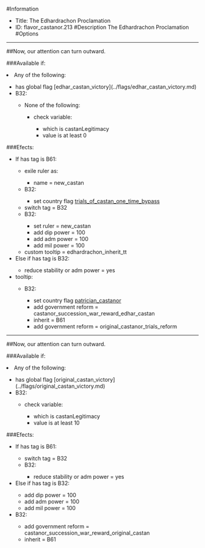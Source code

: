 #Information
 - Title: The Edhardrachon Proclamation
 - ID: flavor_castanor.213
#Description
The Edhardrachon Proclamation
#Options

___
##Now, our attention can turn outward.

###Available if:
<li>Any of the following:</li><ul><li>has global flag [edhar_castan_victory](../flags/edhar_castan_victory.md)</li><li>B32:</li><ul><li>None of the following:</li><ul><li>check variable:</li><ul><li>which is castanLegitimacy</li><li>value is at least 0</li></ul></ul></ul></ul>

###Efects:<ul><li>If has tag is B61:</li><ul><li>exile ruler as:</li><ul><li>name = new_castan</li></ul><li>B32:</li><ul><li>set country flag [trials_of_castan_one_time_bypass](../flags/trials_of_castan_one_time_bypass.md)</li></ul><li>switch tag = B32</li><li>B32:</li><ul><li>set ruler = new_castan</li><li>add dip power = 100</li><li>add adm power = 100</li><li>add mil power = 100</li></ul><li>custom tooltip = edhardrachon_inherit_tt</li></ul><li>Else if has tag is B32:</li><ul><li>reduce stability or adm power = yes</li></ul><li>tooltip:</li><ul><li>B32:</li><ul><li>set country flag [patrician_castanor](../flags/patrician_castanor.md)</li><li>add government reform = castanor_succession_war_reward_edhar_castan</li><li>inherit = B61</li><li>add government reform = original_castanor_trials_reform</li></ul></ul></ul>

___
##Now, our attention can turn outward.

###Available if:
<li>Any of the following:</li><ul><li>has global flag [original_castan_victory](../flags/original_castan_victory.md)</li><li>B32:</li><ul><li>check variable:</li><ul><li>which is castanLegitimacy</li><li>value is at least 10</li></ul></ul></ul>

###Efects:<ul><li>If has tag is B61:</li><ul><li>switch tag = B32</li><li>B32:</li><ul><li>reduce stability or adm power = yes</li></ul></ul><li>Else if has tag is B32:</li><ul><li>add dip power = 100</li><li>add adm power = 100</li><li>add mil power = 100</li></ul><li>B32:</li><ul><li>add government reform = castanor_succession_war_reward_original_castan</li><li>inherit = B61</li></ul></ul>
